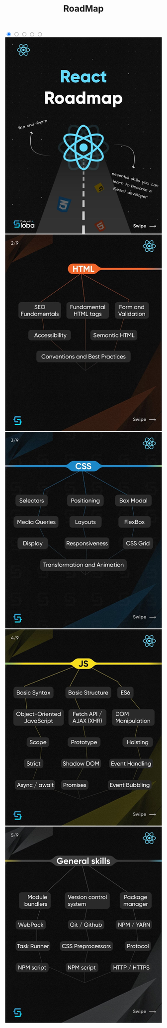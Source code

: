 <!DOCTYPE html>
<html lang="en">

<head>
    <meta charset="UTF-8">
    <meta http-equiv="X-UA-Compatible" content="IE=edge">
    <meta name="viewport" content="width=device-width, initial-scale=1.0">
    <link rel="stylesheet" href="/blob/main/templates/style.css">
</head>

<body>
    <header>
        <h1> RoadMap</h1>
    </header>
    <main>
        <h2></h2>
        <div class="galeria">
            <input type="radio" name="navegacion" id="1" checked>
            <input type="radio" name="navegacion" id="2">
            <input type="radio" name="navegacion" id="3">
            <input type="radio" name="navegacion" id="4">
            <input type="radio" name="navegacion" id="5">
            <img src="https://github.com/Digital08a/RoadMap/blob/main/templates/1.jpg" alt="portada">
            <img src="https://github.com/Digital08a/RoadMap/blob/main/templates/2.jpg" alt="galeria1">
            <img src="https://github.com/Digital08a/RoadMap/blob/main/templates/3.jpg" alt="galeria3">
            <img src="https://github.com/Digital08a/RoadMap/blob/main/templates/4.jpg" alt="galeria2">
            <img src="https://github.com/Digital08a/RoadMap/blob/main/templates/5.jpg" alt="galeria4">
        </div>
    </main>
</body>

</html>

